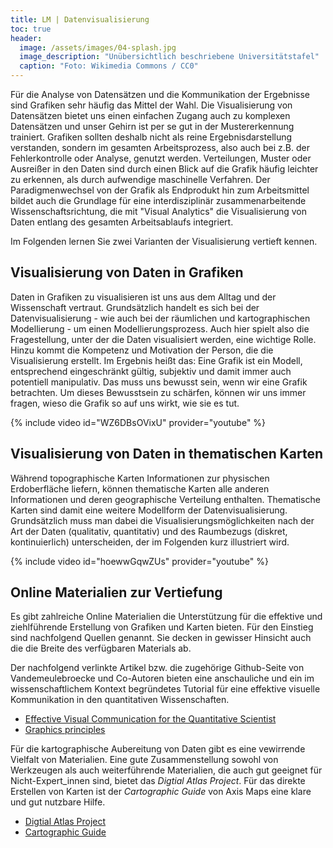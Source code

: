 ```yaml
---
title: LM | Datenvisualisierung
toc: true
header:
  image: /assets/images/04-splash.jpg
  image_description: "Unübersichtlich beschriebene Universitätstafel"
  caption: "Foto: Wikimedia Commons / CC0"
---
```


Für die Analyse von Datensätzen und die Kommunikation der Ergebnisse sind Grafiken sehr häufig das Mittel der Wahl. Die Visualisierung von Datensätzen bietet uns einen einfachen Zugang auch zu komplexen Datensätzen und unser Gehirn ist per se gut in der Mustererkennung trainiert. Grafiken sollten deshalb nicht als reine Ergebnisdarstellung verstanden, sondern im gesamten Arbeitsprozess, also auch bei z.B. der Fehlerkontrolle oder Analyse, genutzt werden. Verteilungen, Muster oder Ausreißer in den Daten sind durch einen Blick auf die Grafik häufig leichter zu erkennen, als durch aufwendige maschinelle Verfahren. Der Paradigmenwechsel von der Grafik als Endprodukt hin zum Arbeitsmittel bildet auch die Grundlage für eine interdisziplinär zusammenarbeitende Wissenschaftsrichtung, die mit "Visual Analytics" die Visualisierung von Daten entlang des gesamten Arbeitsablaufs integriert.

Im Folgenden lernen Sie zwei Varianten der Visualisierung vertieft kennen.

## Visualisierung von Daten in Grafiken
Daten in Grafiken zu visualisieren ist uns aus dem Alltag und der Wissenschaft vertraut. Grundsätzlich handelt es sich bei der Datenvisualisierung - wie auch bei der räumlichen und kartographischen Modellierung - um einen Modellierungsprozess. Auch hier spielt also die Fragestellung, unter der die Daten visualisiert werden, eine wichtige Rolle. Hinzu kommt die Kompetenz und Motivation der Person, die die Visualisierung erstellt. Im Ergebnis heißt das: Eine Grafik ist ein Modell, entsprechend eingeschränkt gültig, subjektiv und damit immer auch potentiell manipulativ. Das muss uns bewusst sein, wenn wir eine Grafik betrachten. Um dieses Bewusstsein zu schärfen, können wir uns immer fragen, wieso die Grafik so auf uns wirkt, wie sie es tut.

{% include video id="WZ6DBsOVixU" provider="youtube" %}


## Visualisierung von Daten in thematischen Karten
Während topographische Karten Informationen zur physischen Erdoberfläche liefern, können thematische Karten alle anderen Informationen und deren geographische Verteilung enthalten. Thematische Karten sind damit eine weitere Modellform der Datenvisualisierung. Grundsätzlich muss man dabei die Visualisierungsmöglichkeiten nach der Art der Daten (qualitativ, quantitativ) und des Raumbezugs (diskret, kontinuierlich) unterscheiden, der im Folgenden kurz illustriert wird.

{% include video id="hoewwGqwZUs" provider="youtube" %}


## Online Materialien zur Vertiefung

Es gibt zahlreiche Online Materialien die Unterstützung für die effektive und ziehlführende Erstellung von Grafiken und Karten bieten. 
Für den Einstieg sind nachfolgend Quellen genannt. Sie decken in gewisser Hinsicht auch die die Breite des verfügbaren Materials ab. 

Der nachfolgend verlinkte Artikel bzw. die zugehörige Github-Seite von Vandemeulebroecke und Co-Autoren bieten eine anschauliche und ein im wissenschaftlichem Kontext begründetes Tutorial für eine effektive visuelle Kommunikation in den quantitativen Wissenschaften. 
* [Effective Visual Communication for the Quantitative Scientist](https://ascpt.onlinelibrary.wiley.com/doi/full/10.1002/psp4.12455)
* [Graphics principles](https://graphicsprinciples.github.io/)

Für die kartographische Aubereitung von Daten gibt es eine vewirrende Vielfalt von Materialien. Eine gute Zusammenstellung sowohl von Werkzeugen als auch weiterführende Materialien, die auch gut geeignet für Nicht-Expert_innen sind, bietet das *Digtial Atlas Project*. Für das direkte Erstellen von Karten ist der *Cartographic Guide* von Axis Maps eine klare und gut nutzbare Hilfe.
* [Digtial Atlas Project](https://www.digitalatlasproject.net/geoskills/cartography-and-mapping)
* [Cartographic Guide](https://www.axismaps.com/guide)
